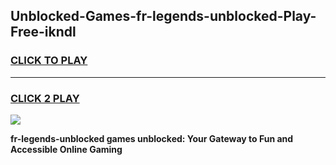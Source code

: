 
## Unblocked-Games-fr-legends-unblocked-Play-Free-ikndl
<h3>
<a href="https://premium76.site?title=fr-legends-unblocked&ref=21A">CLICK TO PLAY</a></h3>
<hr>

<h3>
<a href="https://premium76.site?title=fr-legends-unblocked&ref=21A">CLICK 2 PLAY</a>
  
</h3>

<a href="https://premium76.site?title=fr-legends-unblocked&ref=21A"><img src="https://clearcache.store/games.png"></a>


**fr-legends-unblocked games unblocked: Your Gateway to Fun and Accessible Online Gaming**
